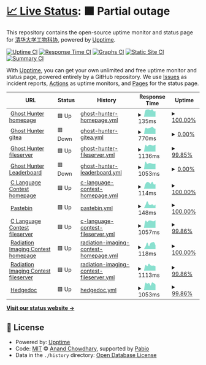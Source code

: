 # [📈 Live Status](https://status.thudep.com): <!--live status--> **🟧 Partial outage**

This repository contains the open-source uptime monitor and status page for [清华大学工物科协](https://status.thudep.com), powered by [Upptime](https://github.com/upptime/upptime).

[![Uptime CI](https://github.com/thudep/upptime/workflows/Uptime%20CI/badge.svg)](https://github.com/thudep/upptime/actions?query=workflow%3A%22Uptime+CI%22)
[![Response Time CI](https://github.com/thudep/upptime/workflows/Response%20Time%20CI/badge.svg)](https://github.com/thudep/upptime/actions?query=workflow%3A%22Response+Time+CI%22)
[![Graphs CI](https://github.com/thudep/upptime/workflows/Graphs%20CI/badge.svg)](https://github.com/thudep/upptime/actions?query=workflow%3A%22Graphs+CI%22)
[![Static Site CI](https://github.com/thudep/upptime/workflows/Static%20Site%20CI/badge.svg)](https://github.com/thudep/upptime/actions?query=workflow%3A%22Static+Site+CI%22)
[![Summary CI](https://github.com/thudep/upptime/workflows/Summary%20CI/badge.svg)](https://github.com/thudep/upptime/actions?query=workflow%3A%22Summary+CI%22)

With [Upptime](https://upptime.js.org), you can get your own unlimited and free uptime monitor and status page, powered entirely by a GitHub repository. We use [Issues](https://github.com/thudep/upptime/issues) as incident reports, [Actions](https://github.com/thudep/upptime/actions) as uptime monitors, and [Pages](https://status.thudep.com) for the status page.

<!--start: status pages-->
<!-- This summary is generated by Upptime (https://github.com/upptime/upptime) -->
<!-- Do not edit this manually, your changes will be overwritten -->
<!-- prettier-ignore -->
| URL | Status | History | Response Time | Uptime |
| --- | ------ | ------- | ------------- | ------ |
| <img alt="" src="https://icons.duckduckgo.com/ip3/ghosthunter.thudep.com.ico" height="13"> [Ghost Hunter homepage](https://ghosthunter.thudep.com) | 🟩 Up | [ghost-hunter-homepage.yml](https://github.com/thudep/upptime/commits/HEAD/history/ghost-hunter-homepage.yml) | <details><summary><img alt="Response time graph" src="./graphs/ghost-hunter-homepage/response-time-week.png" height="20"> 135ms</summary><br><a href="https://status.thudep.com/history/ghost-hunter-homepage"><img alt="Response time 176" src="https://img.shields.io/endpoint?url=https%3A%2F%2Fraw.githubusercontent.com%2Fthudep%2Fupptime%2FHEAD%2Fapi%2Fghost-hunter-homepage%2Fresponse-time.json"></a><br><a href="https://status.thudep.com/history/ghost-hunter-homepage"><img alt="24-hour response time 116" src="https://img.shields.io/endpoint?url=https%3A%2F%2Fraw.githubusercontent.com%2Fthudep%2Fupptime%2FHEAD%2Fapi%2Fghost-hunter-homepage%2Fresponse-time-day.json"></a><br><a href="https://status.thudep.com/history/ghost-hunter-homepage"><img alt="7-day response time 135" src="https://img.shields.io/endpoint?url=https%3A%2F%2Fraw.githubusercontent.com%2Fthudep%2Fupptime%2FHEAD%2Fapi%2Fghost-hunter-homepage%2Fresponse-time-week.json"></a><br><a href="https://status.thudep.com/history/ghost-hunter-homepage"><img alt="30-day response time 158" src="https://img.shields.io/endpoint?url=https%3A%2F%2Fraw.githubusercontent.com%2Fthudep%2Fupptime%2FHEAD%2Fapi%2Fghost-hunter-homepage%2Fresponse-time-month.json"></a><br><a href="https://status.thudep.com/history/ghost-hunter-homepage"><img alt="1-year response time 176" src="https://img.shields.io/endpoint?url=https%3A%2F%2Fraw.githubusercontent.com%2Fthudep%2Fupptime%2FHEAD%2Fapi%2Fghost-hunter-homepage%2Fresponse-time-year.json"></a></details> | <details><summary><a href="https://status.thudep.com/history/ghost-hunter-homepage">100.00%</a></summary><a href="https://status.thudep.com/history/ghost-hunter-homepage"><img alt="All-time uptime 100.00%" src="https://img.shields.io/endpoint?url=https%3A%2F%2Fraw.githubusercontent.com%2Fthudep%2Fupptime%2FHEAD%2Fapi%2Fghost-hunter-homepage%2Fuptime.json"></a><br><a href="https://status.thudep.com/history/ghost-hunter-homepage"><img alt="24-hour uptime 100.00%" src="https://img.shields.io/endpoint?url=https%3A%2F%2Fraw.githubusercontent.com%2Fthudep%2Fupptime%2FHEAD%2Fapi%2Fghost-hunter-homepage%2Fuptime-day.json"></a><br><a href="https://status.thudep.com/history/ghost-hunter-homepage"><img alt="7-day uptime 100.00%" src="https://img.shields.io/endpoint?url=https%3A%2F%2Fraw.githubusercontent.com%2Fthudep%2Fupptime%2FHEAD%2Fapi%2Fghost-hunter-homepage%2Fuptime-week.json"></a><br><a href="https://status.thudep.com/history/ghost-hunter-homepage"><img alt="30-day uptime 99.95%" src="https://img.shields.io/endpoint?url=https%3A%2F%2Fraw.githubusercontent.com%2Fthudep%2Fupptime%2FHEAD%2Fapi%2Fghost-hunter-homepage%2Fuptime-month.json"></a><br><a href="https://status.thudep.com/history/ghost-hunter-homepage"><img alt="1-year uptime 100.00%" src="https://img.shields.io/endpoint?url=https%3A%2F%2Fraw.githubusercontent.com%2Fthudep%2Fupptime%2FHEAD%2Fapi%2Fghost-hunter-homepage%2Fuptime-year.json"></a></details>
| <img alt="" src="https://icons.duckduckgo.com/ip3/ghgit.thudep.com.ico" height="13"> [Ghost Hunter gitea](https://ghgit.thudep.com) | 🟥 Down | [ghost-hunter-gitea.yml](https://github.com/thudep/upptime/commits/HEAD/history/ghost-hunter-gitea.yml) | <details><summary><img alt="Response time graph" src="./graphs/ghost-hunter-gitea/response-time-week.png" height="20"> 770ms</summary><br><a href="https://status.thudep.com/history/ghost-hunter-gitea"><img alt="Response time 635" src="https://img.shields.io/endpoint?url=https%3A%2F%2Fraw.githubusercontent.com%2Fthudep%2Fupptime%2FHEAD%2Fapi%2Fghost-hunter-gitea%2Fresponse-time.json"></a><br><a href="https://status.thudep.com/history/ghost-hunter-gitea"><img alt="24-hour response time 650" src="https://img.shields.io/endpoint?url=https%3A%2F%2Fraw.githubusercontent.com%2Fthudep%2Fupptime%2FHEAD%2Fapi%2Fghost-hunter-gitea%2Fresponse-time-day.json"></a><br><a href="https://status.thudep.com/history/ghost-hunter-gitea"><img alt="7-day response time 770" src="https://img.shields.io/endpoint?url=https%3A%2F%2Fraw.githubusercontent.com%2Fthudep%2Fupptime%2FHEAD%2Fapi%2Fghost-hunter-gitea%2Fresponse-time-week.json"></a><br><a href="https://status.thudep.com/history/ghost-hunter-gitea"><img alt="30-day response time 753" src="https://img.shields.io/endpoint?url=https%3A%2F%2Fraw.githubusercontent.com%2Fthudep%2Fupptime%2FHEAD%2Fapi%2Fghost-hunter-gitea%2Fresponse-time-month.json"></a><br><a href="https://status.thudep.com/history/ghost-hunter-gitea"><img alt="1-year response time 635" src="https://img.shields.io/endpoint?url=https%3A%2F%2Fraw.githubusercontent.com%2Fthudep%2Fupptime%2FHEAD%2Fapi%2Fghost-hunter-gitea%2Fresponse-time-year.json"></a></details> | <details><summary><a href="https://status.thudep.com/history/ghost-hunter-gitea">0.00%</a></summary><a href="https://status.thudep.com/history/ghost-hunter-gitea"><img alt="All-time uptime 61.17%" src="https://img.shields.io/endpoint?url=https%3A%2F%2Fraw.githubusercontent.com%2Fthudep%2Fupptime%2FHEAD%2Fapi%2Fghost-hunter-gitea%2Fuptime.json"></a><br><a href="https://status.thudep.com/history/ghost-hunter-gitea"><img alt="24-hour uptime 0.00%" src="https://img.shields.io/endpoint?url=https%3A%2F%2Fraw.githubusercontent.com%2Fthudep%2Fupptime%2FHEAD%2Fapi%2Fghost-hunter-gitea%2Fuptime-day.json"></a><br><a href="https://status.thudep.com/history/ghost-hunter-gitea"><img alt="7-day uptime 0.00%" src="https://img.shields.io/endpoint?url=https%3A%2F%2Fraw.githubusercontent.com%2Fthudep%2Fupptime%2FHEAD%2Fapi%2Fghost-hunter-gitea%2Fuptime-week.json"></a><br><a href="https://status.thudep.com/history/ghost-hunter-gitea"><img alt="30-day uptime 1.38%" src="https://img.shields.io/endpoint?url=https%3A%2F%2Fraw.githubusercontent.com%2Fthudep%2Fupptime%2FHEAD%2Fapi%2Fghost-hunter-gitea%2Fuptime-month.json"></a><br><a href="https://status.thudep.com/history/ghost-hunter-gitea"><img alt="1-year uptime 61.17%" src="https://img.shields.io/endpoint?url=https%3A%2F%2Fraw.githubusercontent.com%2Fthudep%2Fupptime%2FHEAD%2Fapi%2Fghost-hunter-gitea%2Fuptime-year.json"></a></details>
| <img alt="" src="https://icons.duckduckgo.com/ip3/ghfile.thudep.com.ico" height="13"> [Ghost Hunter fileserver](https://ghfile.thudep.com:7200) | 🟩 Up | [ghost-hunter-fileserver.yml](https://github.com/thudep/upptime/commits/HEAD/history/ghost-hunter-fileserver.yml) | <details><summary><img alt="Response time graph" src="./graphs/ghost-hunter-fileserver/response-time-week.png" height="20"> 1136ms</summary><br><a href="https://status.thudep.com/history/ghost-hunter-fileserver"><img alt="Response time 1137" src="https://img.shields.io/endpoint?url=https%3A%2F%2Fraw.githubusercontent.com%2Fthudep%2Fupptime%2FHEAD%2Fapi%2Fghost-hunter-fileserver%2Fresponse-time.json"></a><br><a href="https://status.thudep.com/history/ghost-hunter-fileserver"><img alt="24-hour response time 1186" src="https://img.shields.io/endpoint?url=https%3A%2F%2Fraw.githubusercontent.com%2Fthudep%2Fupptime%2FHEAD%2Fapi%2Fghost-hunter-fileserver%2Fresponse-time-day.json"></a><br><a href="https://status.thudep.com/history/ghost-hunter-fileserver"><img alt="7-day response time 1136" src="https://img.shields.io/endpoint?url=https%3A%2F%2Fraw.githubusercontent.com%2Fthudep%2Fupptime%2FHEAD%2Fapi%2Fghost-hunter-fileserver%2Fresponse-time-week.json"></a><br><a href="https://status.thudep.com/history/ghost-hunter-fileserver"><img alt="30-day response time 1113" src="https://img.shields.io/endpoint?url=https%3A%2F%2Fraw.githubusercontent.com%2Fthudep%2Fupptime%2FHEAD%2Fapi%2Fghost-hunter-fileserver%2Fresponse-time-month.json"></a><br><a href="https://status.thudep.com/history/ghost-hunter-fileserver"><img alt="1-year response time 1137" src="https://img.shields.io/endpoint?url=https%3A%2F%2Fraw.githubusercontent.com%2Fthudep%2Fupptime%2FHEAD%2Fapi%2Fghost-hunter-fileserver%2Fresponse-time-year.json"></a></details> | <details><summary><a href="https://status.thudep.com/history/ghost-hunter-fileserver">99.85%</a></summary><a href="https://status.thudep.com/history/ghost-hunter-fileserver"><img alt="All-time uptime 88.80%" src="https://img.shields.io/endpoint?url=https%3A%2F%2Fraw.githubusercontent.com%2Fthudep%2Fupptime%2FHEAD%2Fapi%2Fghost-hunter-fileserver%2Fuptime.json"></a><br><a href="https://status.thudep.com/history/ghost-hunter-fileserver"><img alt="24-hour uptime 98.96%" src="https://img.shields.io/endpoint?url=https%3A%2F%2Fraw.githubusercontent.com%2Fthudep%2Fupptime%2FHEAD%2Fapi%2Fghost-hunter-fileserver%2Fuptime-day.json"></a><br><a href="https://status.thudep.com/history/ghost-hunter-fileserver"><img alt="7-day uptime 99.85%" src="https://img.shields.io/endpoint?url=https%3A%2F%2Fraw.githubusercontent.com%2Fthudep%2Fupptime%2FHEAD%2Fapi%2Fghost-hunter-fileserver%2Fuptime-week.json"></a><br><a href="https://status.thudep.com/history/ghost-hunter-fileserver"><img alt="30-day uptime 90.03%" src="https://img.shields.io/endpoint?url=https%3A%2F%2Fraw.githubusercontent.com%2Fthudep%2Fupptime%2FHEAD%2Fapi%2Fghost-hunter-fileserver%2Fuptime-month.json"></a><br><a href="https://status.thudep.com/history/ghost-hunter-fileserver"><img alt="1-year uptime 88.80%" src="https://img.shields.io/endpoint?url=https%3A%2F%2Fraw.githubusercontent.com%2Fthudep%2Fupptime%2FHEAD%2Fapi%2Fghost-hunter-fileserver%2Fuptime-year.json"></a></details>
| <img alt="" src="https://icons.duckduckgo.com/ip3/ghosthunter.thudep.com.ico" height="13"> [Ghost Hunter Leaderboard](https://ghosthunter.thudep.com/leaderboard) | 🟥 Down | [ghost-hunter-leaderboard.yml](https://github.com/thudep/upptime/commits/HEAD/history/ghost-hunter-leaderboard.yml) | <details><summary><img alt="Response time graph" src="./graphs/ghost-hunter-leaderboard/response-time-week.png" height="20"> 1053ms</summary><br><a href="https://status.thudep.com/history/ghost-hunter-leaderboard"><img alt="Response time 1077" src="https://img.shields.io/endpoint?url=https%3A%2F%2Fraw.githubusercontent.com%2Fthudep%2Fupptime%2FHEAD%2Fapi%2Fghost-hunter-leaderboard%2Fresponse-time.json"></a><br><a href="https://status.thudep.com/history/ghost-hunter-leaderboard"><img alt="24-hour response time 983" src="https://img.shields.io/endpoint?url=https%3A%2F%2Fraw.githubusercontent.com%2Fthudep%2Fupptime%2FHEAD%2Fapi%2Fghost-hunter-leaderboard%2Fresponse-time-day.json"></a><br><a href="https://status.thudep.com/history/ghost-hunter-leaderboard"><img alt="7-day response time 1053" src="https://img.shields.io/endpoint?url=https%3A%2F%2Fraw.githubusercontent.com%2Fthudep%2Fupptime%2FHEAD%2Fapi%2Fghost-hunter-leaderboard%2Fresponse-time-week.json"></a><br><a href="https://status.thudep.com/history/ghost-hunter-leaderboard"><img alt="30-day response time 1034" src="https://img.shields.io/endpoint?url=https%3A%2F%2Fraw.githubusercontent.com%2Fthudep%2Fupptime%2FHEAD%2Fapi%2Fghost-hunter-leaderboard%2Fresponse-time-month.json"></a><br><a href="https://status.thudep.com/history/ghost-hunter-leaderboard"><img alt="1-year response time 1077" src="https://img.shields.io/endpoint?url=https%3A%2F%2Fraw.githubusercontent.com%2Fthudep%2Fupptime%2FHEAD%2Fapi%2Fghost-hunter-leaderboard%2Fresponse-time-year.json"></a></details> | <details><summary><a href="https://status.thudep.com/history/ghost-hunter-leaderboard">0.00%</a></summary><a href="https://status.thudep.com/history/ghost-hunter-leaderboard"><img alt="All-time uptime 68.07%" src="https://img.shields.io/endpoint?url=https%3A%2F%2Fraw.githubusercontent.com%2Fthudep%2Fupptime%2FHEAD%2Fapi%2Fghost-hunter-leaderboard%2Fuptime.json"></a><br><a href="https://status.thudep.com/history/ghost-hunter-leaderboard"><img alt="24-hour uptime 0.00%" src="https://img.shields.io/endpoint?url=https%3A%2F%2Fraw.githubusercontent.com%2Fthudep%2Fupptime%2FHEAD%2Fapi%2Fghost-hunter-leaderboard%2Fuptime-day.json"></a><br><a href="https://status.thudep.com/history/ghost-hunter-leaderboard"><img alt="7-day uptime 0.00%" src="https://img.shields.io/endpoint?url=https%3A%2F%2Fraw.githubusercontent.com%2Fthudep%2Fupptime%2FHEAD%2Fapi%2Fghost-hunter-leaderboard%2Fuptime-week.json"></a><br><a href="https://status.thudep.com/history/ghost-hunter-leaderboard"><img alt="30-day uptime 1.38%" src="https://img.shields.io/endpoint?url=https%3A%2F%2Fraw.githubusercontent.com%2Fthudep%2Fupptime%2FHEAD%2Fapi%2Fghost-hunter-leaderboard%2Fuptime-month.json"></a><br><a href="https://status.thudep.com/history/ghost-hunter-leaderboard"><img alt="1-year uptime 68.07%" src="https://img.shields.io/endpoint?url=https%3A%2F%2Fraw.githubusercontent.com%2Fthudep%2Fupptime%2FHEAD%2Fapi%2Fghost-hunter-leaderboard%2Fuptime-year.json"></a></details>
| <img alt="" src="https://icons.duckduckgo.com/ip3/clang.thudep.com.ico" height="13"> [C Language Contest homepage](https://clang.thudep.com) | 🟩 Up | [c-language-contest-homepage.yml](https://github.com/thudep/upptime/commits/HEAD/history/c-language-contest-homepage.yml) | <details><summary><img alt="Response time graph" src="./graphs/c-language-contest-homepage/response-time-week.png" height="20"> 114ms</summary><br><a href="https://status.thudep.com/history/c-language-contest-homepage"><img alt="Response time 179" src="https://img.shields.io/endpoint?url=https%3A%2F%2Fraw.githubusercontent.com%2Fthudep%2Fupptime%2FHEAD%2Fapi%2Fc-language-contest-homepage%2Fresponse-time.json"></a><br><a href="https://status.thudep.com/history/c-language-contest-homepage"><img alt="24-hour response time 93" src="https://img.shields.io/endpoint?url=https%3A%2F%2Fraw.githubusercontent.com%2Fthudep%2Fupptime%2FHEAD%2Fapi%2Fc-language-contest-homepage%2Fresponse-time-day.json"></a><br><a href="https://status.thudep.com/history/c-language-contest-homepage"><img alt="7-day response time 114" src="https://img.shields.io/endpoint?url=https%3A%2F%2Fraw.githubusercontent.com%2Fthudep%2Fupptime%2FHEAD%2Fapi%2Fc-language-contest-homepage%2Fresponse-time-week.json"></a><br><a href="https://status.thudep.com/history/c-language-contest-homepage"><img alt="30-day response time 137" src="https://img.shields.io/endpoint?url=https%3A%2F%2Fraw.githubusercontent.com%2Fthudep%2Fupptime%2FHEAD%2Fapi%2Fc-language-contest-homepage%2Fresponse-time-month.json"></a><br><a href="https://status.thudep.com/history/c-language-contest-homepage"><img alt="1-year response time 179" src="https://img.shields.io/endpoint?url=https%3A%2F%2Fraw.githubusercontent.com%2Fthudep%2Fupptime%2FHEAD%2Fapi%2Fc-language-contest-homepage%2Fresponse-time-year.json"></a></details> | <details><summary><a href="https://status.thudep.com/history/c-language-contest-homepage">100.00%</a></summary><a href="https://status.thudep.com/history/c-language-contest-homepage"><img alt="All-time uptime 99.98%" src="https://img.shields.io/endpoint?url=https%3A%2F%2Fraw.githubusercontent.com%2Fthudep%2Fupptime%2FHEAD%2Fapi%2Fc-language-contest-homepage%2Fuptime.json"></a><br><a href="https://status.thudep.com/history/c-language-contest-homepage"><img alt="24-hour uptime 100.00%" src="https://img.shields.io/endpoint?url=https%3A%2F%2Fraw.githubusercontent.com%2Fthudep%2Fupptime%2FHEAD%2Fapi%2Fc-language-contest-homepage%2Fuptime-day.json"></a><br><a href="https://status.thudep.com/history/c-language-contest-homepage"><img alt="7-day uptime 100.00%" src="https://img.shields.io/endpoint?url=https%3A%2F%2Fraw.githubusercontent.com%2Fthudep%2Fupptime%2FHEAD%2Fapi%2Fc-language-contest-homepage%2Fuptime-week.json"></a><br><a href="https://status.thudep.com/history/c-language-contest-homepage"><img alt="30-day uptime 100.00%" src="https://img.shields.io/endpoint?url=https%3A%2F%2Fraw.githubusercontent.com%2Fthudep%2Fupptime%2FHEAD%2Fapi%2Fc-language-contest-homepage%2Fuptime-month.json"></a><br><a href="https://status.thudep.com/history/c-language-contest-homepage"><img alt="1-year uptime 99.98%" src="https://img.shields.io/endpoint?url=https%3A%2F%2Fraw.githubusercontent.com%2Fthudep%2Fupptime%2FHEAD%2Fapi%2Fc-language-contest-homepage%2Fuptime-year.json"></a></details>
| <img alt="" src="https://icons.duckduckgo.com/ip3/bin.thudep.com.ico" height="13"> [Pastebin](https://bin.thudep.com) | 🟩 Up | [pastebin.yml](https://github.com/thudep/upptime/commits/HEAD/history/pastebin.yml) | <details><summary><img alt="Response time graph" src="./graphs/pastebin/response-time-week.png" height="20"> 148ms</summary><br><a href="https://status.thudep.com/history/pastebin"><img alt="Response time 163" src="https://img.shields.io/endpoint?url=https%3A%2F%2Fraw.githubusercontent.com%2Fthudep%2Fupptime%2FHEAD%2Fapi%2Fpastebin%2Fresponse-time.json"></a><br><a href="https://status.thudep.com/history/pastebin"><img alt="24-hour response time 134" src="https://img.shields.io/endpoint?url=https%3A%2F%2Fraw.githubusercontent.com%2Fthudep%2Fupptime%2FHEAD%2Fapi%2Fpastebin%2Fresponse-time-day.json"></a><br><a href="https://status.thudep.com/history/pastebin"><img alt="7-day response time 148" src="https://img.shields.io/endpoint?url=https%3A%2F%2Fraw.githubusercontent.com%2Fthudep%2Fupptime%2FHEAD%2Fapi%2Fpastebin%2Fresponse-time-week.json"></a><br><a href="https://status.thudep.com/history/pastebin"><img alt="30-day response time 136" src="https://img.shields.io/endpoint?url=https%3A%2F%2Fraw.githubusercontent.com%2Fthudep%2Fupptime%2FHEAD%2Fapi%2Fpastebin%2Fresponse-time-month.json"></a><br><a href="https://status.thudep.com/history/pastebin"><img alt="1-year response time 163" src="https://img.shields.io/endpoint?url=https%3A%2F%2Fraw.githubusercontent.com%2Fthudep%2Fupptime%2FHEAD%2Fapi%2Fpastebin%2Fresponse-time-year.json"></a></details> | <details><summary><a href="https://status.thudep.com/history/pastebin">100.00%</a></summary><a href="https://status.thudep.com/history/pastebin"><img alt="All-time uptime 100.00%" src="https://img.shields.io/endpoint?url=https%3A%2F%2Fraw.githubusercontent.com%2Fthudep%2Fupptime%2FHEAD%2Fapi%2Fpastebin%2Fuptime.json"></a><br><a href="https://status.thudep.com/history/pastebin"><img alt="24-hour uptime 100.00%" src="https://img.shields.io/endpoint?url=https%3A%2F%2Fraw.githubusercontent.com%2Fthudep%2Fupptime%2FHEAD%2Fapi%2Fpastebin%2Fuptime-day.json"></a><br><a href="https://status.thudep.com/history/pastebin"><img alt="7-day uptime 100.00%" src="https://img.shields.io/endpoint?url=https%3A%2F%2Fraw.githubusercontent.com%2Fthudep%2Fupptime%2FHEAD%2Fapi%2Fpastebin%2Fuptime-week.json"></a><br><a href="https://status.thudep.com/history/pastebin"><img alt="30-day uptime 100.00%" src="https://img.shields.io/endpoint?url=https%3A%2F%2Fraw.githubusercontent.com%2Fthudep%2Fupptime%2FHEAD%2Fapi%2Fpastebin%2Fuptime-month.json"></a><br><a href="https://status.thudep.com/history/pastebin"><img alt="1-year uptime 100.00%" src="https://img.shields.io/endpoint?url=https%3A%2F%2Fraw.githubusercontent.com%2Fthudep%2Fupptime%2FHEAD%2Fapi%2Fpastebin%2Fuptime-year.json"></a></details>
| <img alt="" src="https://icons.duckduckgo.com/ip3/cfile.thudep.com.ico" height="13"> [C Language Contest fileserver](https://cfile.thudep.com:7100) | 🟩 Up | [c-language-contest-fileserver.yml](https://github.com/thudep/upptime/commits/HEAD/history/c-language-contest-fileserver.yml) | <details><summary><img alt="Response time graph" src="./graphs/c-language-contest-fileserver/response-time-week.png" height="20"> 1057ms</summary><br><a href="https://status.thudep.com/history/c-language-contest-fileserver"><img alt="Response time 1201" src="https://img.shields.io/endpoint?url=https%3A%2F%2Fraw.githubusercontent.com%2Fthudep%2Fupptime%2FHEAD%2Fapi%2Fc-language-contest-fileserver%2Fresponse-time.json"></a><br><a href="https://status.thudep.com/history/c-language-contest-fileserver"><img alt="24-hour response time 1091" src="https://img.shields.io/endpoint?url=https%3A%2F%2Fraw.githubusercontent.com%2Fthudep%2Fupptime%2FHEAD%2Fapi%2Fc-language-contest-fileserver%2Fresponse-time-day.json"></a><br><a href="https://status.thudep.com/history/c-language-contest-fileserver"><img alt="7-day response time 1057" src="https://img.shields.io/endpoint?url=https%3A%2F%2Fraw.githubusercontent.com%2Fthudep%2Fupptime%2FHEAD%2Fapi%2Fc-language-contest-fileserver%2Fresponse-time-week.json"></a><br><a href="https://status.thudep.com/history/c-language-contest-fileserver"><img alt="30-day response time 1046" src="https://img.shields.io/endpoint?url=https%3A%2F%2Fraw.githubusercontent.com%2Fthudep%2Fupptime%2FHEAD%2Fapi%2Fc-language-contest-fileserver%2Fresponse-time-month.json"></a><br><a href="https://status.thudep.com/history/c-language-contest-fileserver"><img alt="1-year response time 1201" src="https://img.shields.io/endpoint?url=https%3A%2F%2Fraw.githubusercontent.com%2Fthudep%2Fupptime%2FHEAD%2Fapi%2Fc-language-contest-fileserver%2Fresponse-time-year.json"></a></details> | <details><summary><a href="https://status.thudep.com/history/c-language-contest-fileserver">99.86%</a></summary><a href="https://status.thudep.com/history/c-language-contest-fileserver"><img alt="All-time uptime 88.73%" src="https://img.shields.io/endpoint?url=https%3A%2F%2Fraw.githubusercontent.com%2Fthudep%2Fupptime%2FHEAD%2Fapi%2Fc-language-contest-fileserver%2Fuptime.json"></a><br><a href="https://status.thudep.com/history/c-language-contest-fileserver"><img alt="24-hour uptime 99.04%" src="https://img.shields.io/endpoint?url=https%3A%2F%2Fraw.githubusercontent.com%2Fthudep%2Fupptime%2FHEAD%2Fapi%2Fc-language-contest-fileserver%2Fuptime-day.json"></a><br><a href="https://status.thudep.com/history/c-language-contest-fileserver"><img alt="7-day uptime 99.86%" src="https://img.shields.io/endpoint?url=https%3A%2F%2Fraw.githubusercontent.com%2Fthudep%2Fupptime%2FHEAD%2Fapi%2Fc-language-contest-fileserver%2Fuptime-week.json"></a><br><a href="https://status.thudep.com/history/c-language-contest-fileserver"><img alt="30-day uptime 90.04%" src="https://img.shields.io/endpoint?url=https%3A%2F%2Fraw.githubusercontent.com%2Fthudep%2Fupptime%2FHEAD%2Fapi%2Fc-language-contest-fileserver%2Fuptime-month.json"></a><br><a href="https://status.thudep.com/history/c-language-contest-fileserver"><img alt="1-year uptime 88.73%" src="https://img.shields.io/endpoint?url=https%3A%2F%2Fraw.githubusercontent.com%2Fthudep%2Fupptime%2FHEAD%2Fapi%2Fc-language-contest-fileserver%2Fuptime-year.json"></a></details>
| <img alt="" src="https://icons.duckduckgo.com/ip3/ri.thudep.com.ico" height="13"> [Radiation Imaging Contest homepage](https://ri.thudep.com) | 🟩 Up | [radiation-imaging-contest-homepage.yml](https://github.com/thudep/upptime/commits/HEAD/history/radiation-imaging-contest-homepage.yml) | <details><summary><img alt="Response time graph" src="./graphs/radiation-imaging-contest-homepage/response-time-week.png" height="20"> 118ms</summary><br><a href="https://status.thudep.com/history/radiation-imaging-contest-homepage"><img alt="Response time 157" src="https://img.shields.io/endpoint?url=https%3A%2F%2Fraw.githubusercontent.com%2Fthudep%2Fupptime%2FHEAD%2Fapi%2Fradiation-imaging-contest-homepage%2Fresponse-time.json"></a><br><a href="https://status.thudep.com/history/radiation-imaging-contest-homepage"><img alt="24-hour response time 86" src="https://img.shields.io/endpoint?url=https%3A%2F%2Fraw.githubusercontent.com%2Fthudep%2Fupptime%2FHEAD%2Fapi%2Fradiation-imaging-contest-homepage%2Fresponse-time-day.json"></a><br><a href="https://status.thudep.com/history/radiation-imaging-contest-homepage"><img alt="7-day response time 118" src="https://img.shields.io/endpoint?url=https%3A%2F%2Fraw.githubusercontent.com%2Fthudep%2Fupptime%2FHEAD%2Fapi%2Fradiation-imaging-contest-homepage%2Fresponse-time-week.json"></a><br><a href="https://status.thudep.com/history/radiation-imaging-contest-homepage"><img alt="30-day response time 138" src="https://img.shields.io/endpoint?url=https%3A%2F%2Fraw.githubusercontent.com%2Fthudep%2Fupptime%2FHEAD%2Fapi%2Fradiation-imaging-contest-homepage%2Fresponse-time-month.json"></a><br><a href="https://status.thudep.com/history/radiation-imaging-contest-homepage"><img alt="1-year response time 157" src="https://img.shields.io/endpoint?url=https%3A%2F%2Fraw.githubusercontent.com%2Fthudep%2Fupptime%2FHEAD%2Fapi%2Fradiation-imaging-contest-homepage%2Fresponse-time-year.json"></a></details> | <details><summary><a href="https://status.thudep.com/history/radiation-imaging-contest-homepage">100.00%</a></summary><a href="https://status.thudep.com/history/radiation-imaging-contest-homepage"><img alt="All-time uptime 99.97%" src="https://img.shields.io/endpoint?url=https%3A%2F%2Fraw.githubusercontent.com%2Fthudep%2Fupptime%2FHEAD%2Fapi%2Fradiation-imaging-contest-homepage%2Fuptime.json"></a><br><a href="https://status.thudep.com/history/radiation-imaging-contest-homepage"><img alt="24-hour uptime 100.00%" src="https://img.shields.io/endpoint?url=https%3A%2F%2Fraw.githubusercontent.com%2Fthudep%2Fupptime%2FHEAD%2Fapi%2Fradiation-imaging-contest-homepage%2Fuptime-day.json"></a><br><a href="https://status.thudep.com/history/radiation-imaging-contest-homepage"><img alt="7-day uptime 100.00%" src="https://img.shields.io/endpoint?url=https%3A%2F%2Fraw.githubusercontent.com%2Fthudep%2Fupptime%2FHEAD%2Fapi%2Fradiation-imaging-contest-homepage%2Fuptime-week.json"></a><br><a href="https://status.thudep.com/history/radiation-imaging-contest-homepage"><img alt="30-day uptime 100.00%" src="https://img.shields.io/endpoint?url=https%3A%2F%2Fraw.githubusercontent.com%2Fthudep%2Fupptime%2FHEAD%2Fapi%2Fradiation-imaging-contest-homepage%2Fuptime-month.json"></a><br><a href="https://status.thudep.com/history/radiation-imaging-contest-homepage"><img alt="1-year uptime 99.97%" src="https://img.shields.io/endpoint?url=https%3A%2F%2Fraw.githubusercontent.com%2Fthudep%2Fupptime%2FHEAD%2Fapi%2Fradiation-imaging-contest-homepage%2Fuptime-year.json"></a></details>
| <img alt="" src="https://icons.duckduckgo.com/ip3/rifile.thudep.com.ico" height="13"> [Radiation Imaging Contest fileserver](https://rifile.thudep.com:7300) | 🟩 Up | [radiation-imaging-contest-fileserver.yml](https://github.com/thudep/upptime/commits/HEAD/history/radiation-imaging-contest-fileserver.yml) | <details><summary><img alt="Response time graph" src="./graphs/radiation-imaging-contest-fileserver/response-time-week.png" height="20"> 1113ms</summary><br><a href="https://status.thudep.com/history/radiation-imaging-contest-fileserver"><img alt="Response time 1134" src="https://img.shields.io/endpoint?url=https%3A%2F%2Fraw.githubusercontent.com%2Fthudep%2Fupptime%2FHEAD%2Fapi%2Fradiation-imaging-contest-fileserver%2Fresponse-time.json"></a><br><a href="https://status.thudep.com/history/radiation-imaging-contest-fileserver"><img alt="24-hour response time 1134" src="https://img.shields.io/endpoint?url=https%3A%2F%2Fraw.githubusercontent.com%2Fthudep%2Fupptime%2FHEAD%2Fapi%2Fradiation-imaging-contest-fileserver%2Fresponse-time-day.json"></a><br><a href="https://status.thudep.com/history/radiation-imaging-contest-fileserver"><img alt="7-day response time 1113" src="https://img.shields.io/endpoint?url=https%3A%2F%2Fraw.githubusercontent.com%2Fthudep%2Fupptime%2FHEAD%2Fapi%2Fradiation-imaging-contest-fileserver%2Fresponse-time-week.json"></a><br><a href="https://status.thudep.com/history/radiation-imaging-contest-fileserver"><img alt="30-day response time 1091" src="https://img.shields.io/endpoint?url=https%3A%2F%2Fraw.githubusercontent.com%2Fthudep%2Fupptime%2FHEAD%2Fapi%2Fradiation-imaging-contest-fileserver%2Fresponse-time-month.json"></a><br><a href="https://status.thudep.com/history/radiation-imaging-contest-fileserver"><img alt="1-year response time 1134" src="https://img.shields.io/endpoint?url=https%3A%2F%2Fraw.githubusercontent.com%2Fthudep%2Fupptime%2FHEAD%2Fapi%2Fradiation-imaging-contest-fileserver%2Fresponse-time-year.json"></a></details> | <details><summary><a href="https://status.thudep.com/history/radiation-imaging-contest-fileserver">99.86%</a></summary><a href="https://status.thudep.com/history/radiation-imaging-contest-fileserver"><img alt="All-time uptime 94.34%" src="https://img.shields.io/endpoint?url=https%3A%2F%2Fraw.githubusercontent.com%2Fthudep%2Fupptime%2FHEAD%2Fapi%2Fradiation-imaging-contest-fileserver%2Fuptime.json"></a><br><a href="https://status.thudep.com/history/radiation-imaging-contest-fileserver"><img alt="24-hour uptime 99.04%" src="https://img.shields.io/endpoint?url=https%3A%2F%2Fraw.githubusercontent.com%2Fthudep%2Fupptime%2FHEAD%2Fapi%2Fradiation-imaging-contest-fileserver%2Fuptime-day.json"></a><br><a href="https://status.thudep.com/history/radiation-imaging-contest-fileserver"><img alt="7-day uptime 99.86%" src="https://img.shields.io/endpoint?url=https%3A%2F%2Fraw.githubusercontent.com%2Fthudep%2Fupptime%2FHEAD%2Fapi%2Fradiation-imaging-contest-fileserver%2Fuptime-week.json"></a><br><a href="https://status.thudep.com/history/radiation-imaging-contest-fileserver"><img alt="30-day uptime 90.04%" src="https://img.shields.io/endpoint?url=https%3A%2F%2Fraw.githubusercontent.com%2Fthudep%2Fupptime%2FHEAD%2Fapi%2Fradiation-imaging-contest-fileserver%2Fuptime-month.json"></a><br><a href="https://status.thudep.com/history/radiation-imaging-contest-fileserver"><img alt="1-year uptime 94.34%" src="https://img.shields.io/endpoint?url=https%3A%2F%2Fraw.githubusercontent.com%2Fthudep%2Fupptime%2FHEAD%2Fapi%2Fradiation-imaging-contest-fileserver%2Fuptime-year.json"></a></details>
| <img alt="" src="https://icons.duckduckgo.com/ip3/doc.thudep.com.ico" height="13"> [Hedgedoc](https://doc.thudep.com) | 🟩 Up | [hedgedoc.yml](https://github.com/thudep/upptime/commits/HEAD/history/hedgedoc.yml) | <details><summary><img alt="Response time graph" src="./graphs/hedgedoc/response-time-week.png" height="20"> 1053ms</summary><br><a href="https://status.thudep.com/history/hedgedoc"><img alt="Response time 829" src="https://img.shields.io/endpoint?url=https%3A%2F%2Fraw.githubusercontent.com%2Fthudep%2Fupptime%2FHEAD%2Fapi%2Fhedgedoc%2Fresponse-time.json"></a><br><a href="https://status.thudep.com/history/hedgedoc"><img alt="24-hour response time 736" src="https://img.shields.io/endpoint?url=https%3A%2F%2Fraw.githubusercontent.com%2Fthudep%2Fupptime%2FHEAD%2Fapi%2Fhedgedoc%2Fresponse-time-day.json"></a><br><a href="https://status.thudep.com/history/hedgedoc"><img alt="7-day response time 1053" src="https://img.shields.io/endpoint?url=https%3A%2F%2Fraw.githubusercontent.com%2Fthudep%2Fupptime%2FHEAD%2Fapi%2Fhedgedoc%2Fresponse-time-week.json"></a><br><a href="https://status.thudep.com/history/hedgedoc"><img alt="30-day response time 889" src="https://img.shields.io/endpoint?url=https%3A%2F%2Fraw.githubusercontent.com%2Fthudep%2Fupptime%2FHEAD%2Fapi%2Fhedgedoc%2Fresponse-time-month.json"></a><br><a href="https://status.thudep.com/history/hedgedoc"><img alt="1-year response time 829" src="https://img.shields.io/endpoint?url=https%3A%2F%2Fraw.githubusercontent.com%2Fthudep%2Fupptime%2FHEAD%2Fapi%2Fhedgedoc%2Fresponse-time-year.json"></a></details> | <details><summary><a href="https://status.thudep.com/history/hedgedoc">99.86%</a></summary><a href="https://status.thudep.com/history/hedgedoc"><img alt="All-time uptime 94.49%" src="https://img.shields.io/endpoint?url=https%3A%2F%2Fraw.githubusercontent.com%2Fthudep%2Fupptime%2FHEAD%2Fapi%2Fhedgedoc%2Fuptime.json"></a><br><a href="https://status.thudep.com/history/hedgedoc"><img alt="24-hour uptime 99.03%" src="https://img.shields.io/endpoint?url=https%3A%2F%2Fraw.githubusercontent.com%2Fthudep%2Fupptime%2FHEAD%2Fapi%2Fhedgedoc%2Fuptime-day.json"></a><br><a href="https://status.thudep.com/history/hedgedoc"><img alt="7-day uptime 99.86%" src="https://img.shields.io/endpoint?url=https%3A%2F%2Fraw.githubusercontent.com%2Fthudep%2Fupptime%2FHEAD%2Fapi%2Fhedgedoc%2Fuptime-week.json"></a><br><a href="https://status.thudep.com/history/hedgedoc"><img alt="30-day uptime 90.18%" src="https://img.shields.io/endpoint?url=https%3A%2F%2Fraw.githubusercontent.com%2Fthudep%2Fupptime%2FHEAD%2Fapi%2Fhedgedoc%2Fuptime-month.json"></a><br><a href="https://status.thudep.com/history/hedgedoc"><img alt="1-year uptime 94.49%" src="https://img.shields.io/endpoint?url=https%3A%2F%2Fraw.githubusercontent.com%2Fthudep%2Fupptime%2FHEAD%2Fapi%2Fhedgedoc%2Fuptime-year.json"></a></details>

<!--end: status pages-->

[**Visit our status website →**](https://status.thudep.com)

## 📄 License

- Powered by: [Upptime](https://github.com/upptime/upptime)
- Code: [MIT](./LICENSE) © [Anand Chowdhary](https://anandchowdhary.com), supported by [Pabio](https://pabio.com)
- Data in the `./history` directory: [Open Database License](https://opendatacommons.org/licenses/odbl/1-0/)
